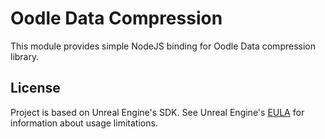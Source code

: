 # Oodle Data Compression

This module provides simple NodeJS binding for Oodle Data compression library.


## License

Project is based on Unreal Engine's SDK.
See Unreal Engine's [EULA](https://www.unrealengine.com/en-US/eula/unreal) for information about usage limitations.
